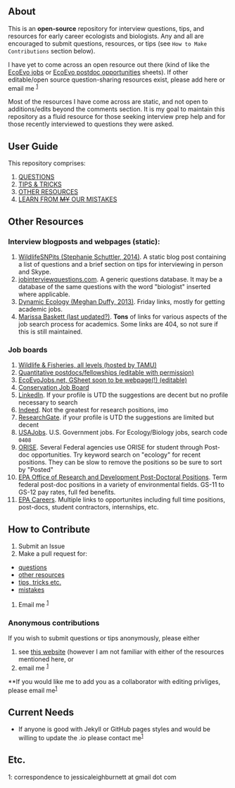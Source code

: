 ## About
This is an **open-source**  repository for interview questions, tips, and resources for early career ecologists and biologists. Any and all are encouraged to submit questions, resources, or tips (see `How to Make Contributions` section below).

I have yet to come across an open resource out there (kind of like the [EcoEvo jobs](https://docs.google.com/spreadsheets/d/1z64-PTCydZIB_afaYXYUf4fVniFckHmGZwVgbeg4nNY/edit#gid=1915727790) or [EcoEvo postdoc opportunities](https://docs.google.com/spreadsheets/d/1cHkWrbvNrRdhJL9Z8ucgBZ2HSts2GPA_yozbQPl_x_8/edit#gid=0) sheets). If other editable/open source question-sharing resources exist, please add here or email me <sup>[1](#mailto)</sup>

Most of the resources I have come across are static, and not open to additions/edits beyond the comments section.  It is my goal to maintain this repository as a fluid resource for those seeking interview prep help and for those recently interviewed to questions they were asked. 

## User Guide
This repository comprises:
1. [QUESTIONS](https://github.com/TrashBirdEcology/ecologyInterviewPrep/blob/master/questions.md)
1. [TIPS & TRICKS](https://github.com/TrashBirdEcology/ecologyInterviewPrep/blob/master/tipsandtricks.md)
1. [OTHER RESOURCES](https://github.com/TrashBirdEcology/ecologyInterviewPrep/blob/master/resources.md)
1. [LEARN FROM ~~MY~~ OUR MISTAKES](https://github.com/TrashBirdEcology/ecologyInterviewPrep/blob/master/mistakes.md)

## Other Resources
### Interview blogposts and webpages (static):
1. [WildlifeSNPits (Stephanie Schuttler, 2014)](https://wildlifesnpits.wordpress.com/2014/01/01/what-to-expect-when-interviewing-for-ecology-and-conservation-jobs/). A static blog post containing a list of questions and a brief section on tips for interviewing in person and Skype.  
1. [jobinterviewquestions.com](https://www.jobinterviewquestions.com/biologist-plant-animal). A generic questions database. It may be a database of the same questions with the word "biologist" inserted where applicable. 
1. [Dynamic Ecology (Meghan Duffy, 2013)](https://dynamicecology.wordpress.com/tag/job-interviews/). Friday links, mostly for getting academic jobs. 
1. [Marissa Baskett (last updated?)](http://www.des.ucdavis.edu/faculty/baskett/links/academia.html#Advice). **Tons** of links for various aspects of the job search process for academics. Some links are 404, so not sure if this is still maintained.

### Job boards 
1. [Wildlife & Fisheries, all levels (hosted by TAMU)](https://wfscjobs.tamu.edu/jobs/) 
1. [Quantitative postdocs/fellowships (editable with permission)](https://docs.google.com/spreadsheets/d/1cHkWrbvNrRdhJL9Z8ucgBZ2HSts2GPA_yozbQPl_x_8/edit#gid=0)
1. [EcoEvoJobs.net, GSheet soon to be webpage(!) (editable)](https://docs.google.com/spreadsheets/d/1z64-PTCydZIB_afaYXYUf4fVniFckHmGZwVgbeg4nNY/edit#gid=1915727790)
1. [Conservation Job Board](https://www.conservationjobboard.com/category/ecology-jobs)
1. [LinkedIn](linkedin.com/jobs).  If your profile is UTD the suggestions are decent but no profile necessary to search
1. [Indeed](indeed.com). Not the greatest for research positions, imo
1. [ResearchGate](researchgate.net/jobs). if your profile is UTD the suggestions are limited but decent 
1. [USAJobs](usajobs.gov). U.S. Government jobs. For Ecology/Biology jobs, search code `0408`
1. [ORISE](https://www.zintellect.com/).  Several Federal agencies use ORISE for student through Post-doc opportunities.  Try keyword search on "ecology" for recent positions.  They can be slow to remove the positions so be sure to sort by "Posted"
1. [EPA Office of Research and Development Post-Doctoral Positions](https://cfpub.epa.gov/ordpd/PostDoc_SearchResults.cfm).  Term federal post-doc positions in a variety of environmental fields.  GS-11 to GS-12 pay rates, full fed benefits.  
1. [EPA Careers](https://www.epa.gov/careers).  Multiple links to opportunites including full time positions, post-docs, student contractors, internships, etc.


## How to Contribute
1. Submit an Issue
1. Make a pull request for:
- [questions](https://github.com/TrashBirdEcology/ecologyInterviewPrep/blob/master/questions.md)
- [other resources](https://github.com/TrashBirdEcology/ecologyInterviewPrep/blob/master/resources.md)
- [tips, tricks etc.](https://github.com/TrashBirdEcology/ecologyInterviewPrep/blob/master/tipsandtricks.md)
- [mistakes](https://github.com/TrashBirdEcology/ecologyInterviewPrep/blob/master/mistakes.md)
1. Email me <sup>[1](#mailto)</sup>


### Anonymous contributions
If you wish to submit questions or tips anonymously, please either 
1. see [this website](https://livablesoftware.com/how-to-anonymize-github-activity/) (however I am not familiar with either of the resources mentioned here, or 
2. email me <sup>[1](#mailto)</sup>


**If you would like me to add you as a collaborator with editing privliges, please email me<sup>[1](#mailto)</sup>


## Current Needs
- If anyone is good with Jekyll or GitHub pages styles and would be willing to update the .io please contact me<sup>[1](#mailto)</sup>


## Etc.
<a name="mailto">1</a>: correspondence to jessicaleighburnett at gmail dot com
